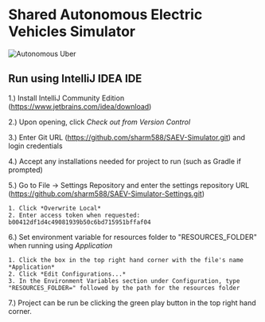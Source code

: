 # Shared Autonomous Electric Vehicles Simulator

![Autonomous Uber](https://s.marketwatch.com/public/resources/images/MW-EV890_uberse_ZH_20160914102258.jpg)

## Run using IntelliJ IDEA IDE

1.) Install IntelliJ Community Edition (https://www.jetbrains.com/idea/download)

2.) Upon opening, click *Check out from Version Control*

3.) Enter Git URL (https://github.com/sharm588/SAEV-Simulator.git) and login credentials

4.) Accept any installations needed for project to run (such as Gradle if prompted)

5.) Go to File -> Settings Repository and enter the settings repository URL (https://github.com/sharm588/SAEV-Simulator-Settings.git)
    
    1. Click *Overwrite Local*
    2. Enter access token when requested: b00412df1d4c49081939b50c6bd715951bffaf04
    
6.) Set environment variable for resources folder to "RESOURCES_FOLDER" when running using *Application*
   
    1. Click the box in the top right hand corner with the file's name *Application*
    2. Click *Edit Configurations...*
    3. In the Environment Variables section under Configuration, type "RESOURCES_FOLDER=" followed by the path for the resources folder

7.) Project can be run be clicking the green play button in the top right hand corner.
